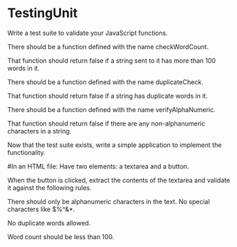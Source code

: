 # TestingUnit

Write a test suite to validate your JavaScript functions.

There should be a function defined with the name checkWordCount.

That function should return false if a string sent to it has more than 100 words in it.

There should be a function defined with the name duplicateCheck.

That function should return false if a string has duplicate words in it.

There should be a function defined with the name verifyAlphaNumeric.

That function should return false if there are any non-alphanumeric characters in a string.

Now that the test suite exists, write a simple application to implement the functionality.


#In an HTML file:
Have two elements: a textarea and a button.

When the button is clicked, extract the contents of the textarea and validate it against the following rules.

There should only be alphanumeric characters in the text. No special characters like $%^&*.

No duplicate words allowed.

Word count should be less than 100.